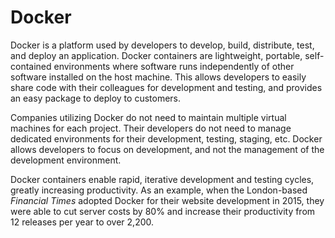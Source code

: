 # Docker

Docker is a platform used by developers to develop, build, distribute, test, and deploy an application. Docker containers are lightweight, portable, self-contained environments where software runs independently of other software installed on the host machine. This allows developers to easily share code with their colleagues for development and testing, and provides an easy package to deploy to customers.

Companies utilizing Docker do not need to maintain multiple virtual machines for each project. Their developers do not need to manage dedicated environments for their development, testing, staging, etc. Docker allows developers to focus on development, and not the management of the development environment.

Docker containers enable rapid, iterative development and testing cycles, greatly increasing productivity. As an example, when the London-based *Financial Times* adopted Docker for their website development in 2015, they were able to cut server costs by 80% and increase their productivity from 12 releases per year to over 2,200.
